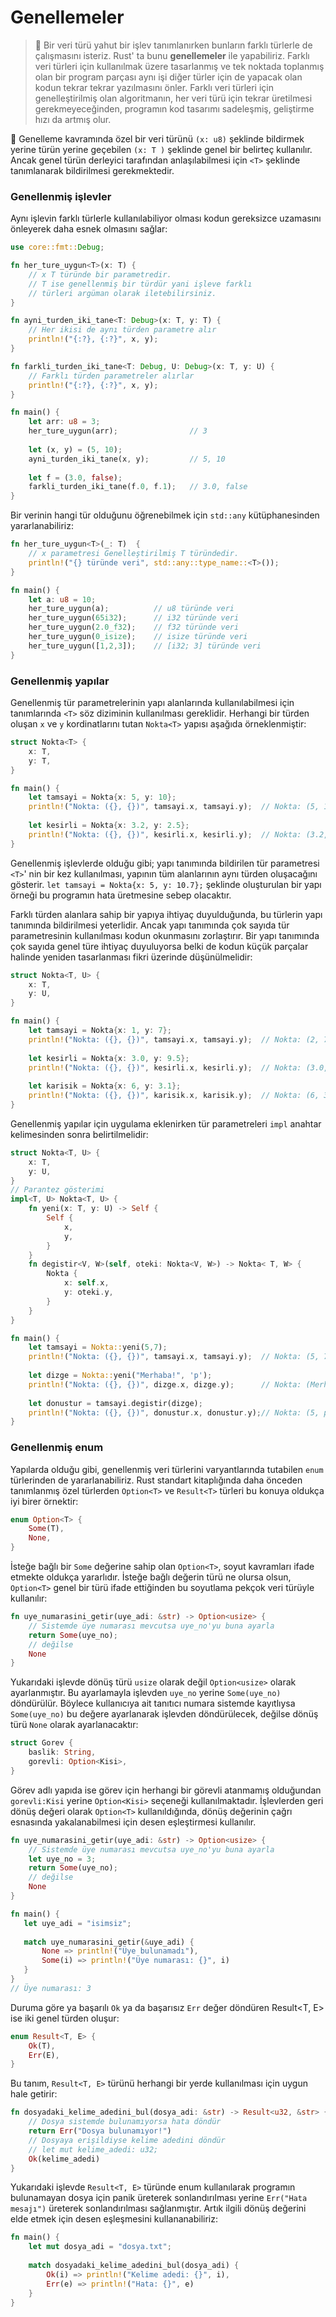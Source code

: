 # Genellemeler

> 📖 Bir veri türü yahut bir işlev tanımlanırken bunların farklı türlerle de çalışmasını isteriz. Rust' ta bunu **genellemeler** ile yapabiliriz. Farklı veri türleri için kullanılmak üzere tasarlanmış ve tek noktada toplanmış olan bir program parçası aynı işi diğer türler için de yapacak olan kodun tekrar tekrar yazılmasını önler. Farklı veri türleri için  genelleştirilmiş olan algoritmanın, her veri türü için tekrar üretilmesi gerekmeyeceğinden, programın kod tasarımı sadeleşmiş, geliştirme hızı da artmış olur. 

💭 Genelleme kavramında özel bir veri türünü `(x: u8)` şeklinde bildirmek yerine türün yerine geçebilen `(x: T )` şeklinde genel bir belirteç kullanılır. Ancak genel türün derleyici tarafından anlaşılabilmesi için `<T>` şeklinde tanımlanarak bildirilmesi gerekmektedir.

### Genellenmiş işlevler
Aynı işlevin farklı türlerle kullanılabiliyor olması kodun gereksizce uzamasını önleyerek daha esnek olmasını sağlar:

```Rust
use core::fmt::Debug;

fn her_ture_uygun<T>(x: T) { 
    // x T türünde bir parametredir. 
    // T ise genellenmiş bir türdür yani işleve farklı
    // türleri argüman olarak iletebilirsiniz.
} 

fn ayni_turden_iki_tane<T: Debug>(x: T, y: T) {
    // Her ikisi de aynı türden parametre alır
    println!("{:?}, {:?}", x, y);
}

fn farkli_turden_iki_tane<T: Debug, U: Debug>(x: T, y: U) {
    // Farklı türden parametreler alırlar
    println!("{:?}, {:?}", x, y);
}

fn main() {
    let arr: u8 = 3;
    her_ture_uygun(arr);                // 3
    
    let (x, y) = (5, 10);
    ayni_turden_iki_tane(x, y);         // 5, 10
    
    let f = (3.0, false);
    farkli_turden_iki_tane(f.0, f.1);   // 3.0, false
}
````

Bir verinin hangi tür olduğunu öğrenebilmek için `std::any` kütüphanesinden yararlanabiliriz:

```Rust
fn her_ture_uygun<T>(_: T)  {
    // x parametresi Genelleştirilmiş T türündedir.
    println!("{} türünde veri", std::any::type_name::<T>());
}

fn main() {
    let a: u8 = 10;
    her_ture_uygun(a);          // u8 türünde veri
    her_ture_uygun(65i32);      // i32 türünde veri
    her_ture_uygun(2.0_f32);    // f32 türünde veri
    her_ture_uygun(0_isize);    // isize türünde veri
    her_ture_uygun([1,2,3]);    // [i32; 3] türünde veri
}
````

### Genellenmiş yapılar
Genellenmiş tür parametrelerinin yapı alanlarında kullanılabilmesi için tanımlarında `<T>` söz diziminin kullanılması gereklidir. Herhangi bir türden oluşan `x` ve `y` kordinatlarını tutan `Nokta<T>` yapısı aşağıda örneklenmiştir:

```Rust
struct Nokta<T> {
    x: T,
    y: T,
}

fn main() {
    let tamsayi = Nokta{x: 5, y: 10};
    println!("Nokta: ({}, {})", tamsayi.x, tamsayi.y);  // Nokta: (5, 10)
    
    let kesirli = Nokta{x: 3.2, y: 2.5};
    println!("Nokta: ({}, {})", kesirli.x, kesirli.y);  // Nokta: (3.2, 2.5)
}
````
Genellenmiş işlevlerde olduğu gibi; yapı tanımında bildirilen tür parametresi `<T>`' nin bir kez kullanılması, yapının tüm alanlarının aynı türden oluşacağını gösterir. `let tamsayi = Nokta{x: 5, y: 10.7};` şeklinde oluşturulan bir yapı örneği bu programın hata üretmesine sebep olacaktır. 

Farklı türden alanlara sahip bir yapıya ihtiyaç duyulduğunda, bu türlerin yapı tanımında bildirilmesi yeterlidir. Ancak yapı tanımında çok sayıda tür parametresinin kullanılması kodun okunmasını zorlaştırır. Bir yapı tanımında çok sayıda genel türe ihtiyaç duyuluyorsa belki de kodun küçük parçalar halinde yeniden tasarlanması fikri üzerinde düşünülmelidir:

```Rust
struct Nokta<T, U> {
    x: T,
    y: U,
}

fn main() {
    let tamsayi = Nokta{x: 1, y: 7};
    println!("Nokta: ({}, {})", tamsayi.x, tamsayi.y);  // Nokta: (2, 7)
    
    let kesirli = Nokta{x: 3.0, y: 9.5};
    println!("Nokta: ({}, {})", kesirli.x, kesirli.y);  // Nokta: (3.0, 9.5)
    
    let karisik = Nokta{x: 6, y: 3.1};
    println!("Nokta: ({}, {})", karisik.x, karisik.y);  // Nokta: (6, 3.1)
}
````

Genellenmiş yapılar için uygulama eklenirken tür parametreleri `impl` anahtar kelimesinden sonra belirtilmelidir:

```Rust
struct Nokta<T, U> {
    x: T,
    y: U,
}
// Parantez gösterimi
impl<T, U> Nokta<T, U> {
    fn yeni(x: T, y: U) -> Self {
        Self {
            x,
            y,
        }
    }
    fn degistir<V, W>(self, oteki: Nokta<V, W>) -> Nokta< T, W> {
        Nokta {
            x: self.x,
            y: oteki.y,
        }
    }
}

fn main() {
    let tamsayi = Nokta::yeni(5,7);
    println!("Nokta: ({}, {})", tamsayi.x, tamsayi.y);  // Nokta: (5, 7)
    
    let dizge = Nokta::yeni("Merhaba!", 'p');
    println!("Nokta: ({}, {})", dizge.x, dizge.y);      // Nokta: (Merhaba!, p)
    
    let donustur = tamsayi.degistir(dizge);
    println!("Nokta: ({}, {})", donustur.x, donustur.y);// Nokta: (5, p)
}
````
### Genellenmiş enum
Yapılarda olduğu gibi, genellenmiş veri türlerini varyantlarında tutabilen `enum` türlerinden de yararlanabiliriz. Rust standart kitaplığında daha önceden tanımlanmış özel türlerden `Option<T>` ve `Result<T>` türleri bu konuya oldukça iyi birer örnektir:

```Rust
enum Option<T> {
    Some(T),
    None,
}
````

İsteğe bağlı bir `Some` değerine sahip olan `Option<T>`, soyut kavramları ifade etmekte oldukça yararlıdır. İsteğe bağlı değerin türü ne olursa olsun, `Option<T>` genel bir türü ifade ettiğinden bu soyutlama pekçok veri türüyle kullanılır:

```Rust
fn uye_numarasini_getir(uye_adi: &str) -> Option<usize> {
    // Sistemde üye numarası mevcutsa uye_no'yu buna ayarla
    return Some(uye_no);
    // değilse
    None
}
````

Yukarıdaki işlevde dönüş türü `usize` olarak değil `Option<usize>` olarak ayarlanmıştır. Bu ayarlamayla işlevden `uye_no` yerine `Some(uye_no)` döndürülür. Böylece kullanıcıya ait tanıtıcı numara sistemde kayıtlıysa `Some(uye_no)` bu değere ayarlanarak işlevden döndürülecek, değilse dönüş türü `None` olarak ayarlanacaktır:

```Rust
struct Gorev {
    baslik: String,
    gorevli: Option<Kisi>,
}
````

Görev adlı yapıda ise görev için herhangi bir görevli atanmamış olduğundan `gorevli:Kisi` yerine `Option<Kisi>` seçeneği kullanılmaktadır. İşlevlerden geri dönüş değeri olarak `Option<T>` kullanıldığında, dönüş değerinin çağrı esnasında yakalanabilmesi için desen eşleştirmesi kullanılır. 

```Rust
fn uye_numarasini_getir(uye_adi: &str) -> Option<usize> {
    // Sistemde üye numarası mevcutsa uye_no'yu buna ayarla
    let uye_no = 3;
    return Some(uye_no);
    // değilse
    None
}

fn main() {
   let uye_adi = "isimsiz";
   
   match uye_numarasini_getir(&uye_adi) {
       None => println!("Üye bulunamadı"),
       Some(i) => println!("Üye numarası: {}", i)
   }
}
// Üye numarası: 3
````

Duruma göre ya başarılı `Ok` ya da başarısız `Err` değer döndüren Result<T, E> ise iki genel türden oluşur: 

```Rust
enum Result<T, E> { 
    Ok(T), 
    Err(E), 
}
````

Bu tanım, `Result<T, E>` türünü herhangi bir yerde kullanılması için uygun hale getirir:

```Rust
fn dosyadaki_kelime_adedini_bul(dosya_adi: &str) -> Result<u32, &str> {
    // Dosya sistemde bulunamıyorsa hata döndür
    return Err("Dosya bulunamıyor!")
    // Dosyaya erişildiyse kelime adedini döndür
    // let mut kelime_adedi: u32;
    Ok(kelime_adedi)
}
````

Yukarıdaki işlevde `Result<T, E>` türünde enum kullanılarak programın bulunamayan dosya için  panik üreterek sonlandırılması yerine `Err("Hata mesajı")` üreterek sonlandırılması sağlanmıştır. Artık ilgili dönüş değerini elde etmek için desen eşleşmesini kullananabiliriz:

```Rust
fn main() {
    let mut dosya_adi = "dosya.txt";
    
    match dosyadaki_kelime_adedini_bul(dosya_adi) {
        Ok(i) => println!("Kelime adedi: {}", i),
        Err(e) => println!("Hata: {}", e)
    }
}
````

